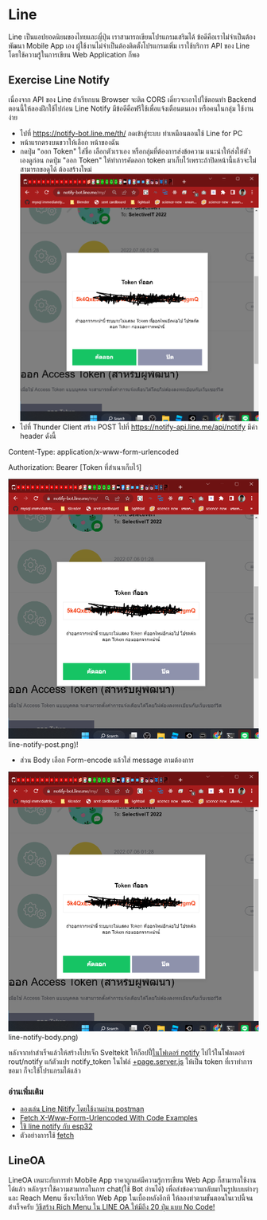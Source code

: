 # Line
Line เป็นแอปยอดนิยมของไทยและญี่ปุ่น เราสามารถเขียนโปรแกรมเสริมได้ ข้อดีคือเราไม่จำเป็นต้องพัฒนา Mobile App เอง 
ผู้ใช้งานไม่จำเป็นต้องติดตั้งโปรแกรมเพิ่ม เราใช้บริการ API ของ Line โดยใช้ความรู้ในการเขียน Web Application ก็พอ

## Exercise Line Notify
เนื่องจาก API ของ Line ถ้าเรียกบน Browser จะติด CORS เดี๋ยวจะเอาไปใช้ตอนทำ Backend ตอนนี้ให้ลองฝึกใช้ไปก่อน 
Line Notify มีข้อดีคือฟรีใช้เพื่อแจ้งเตือนตนเอง หรือคนในกลุ่ม ใช้งานง่าย 

- ไปที่ https://notify-bot.line.me/th/ กดเข้าสู่ระบบ ทำเหมือนตอนใช้ Line for PC
- หน้าแรกตรงบนขวาให้เลือก หน้าของฉัน
- กดปุ่ม "ออก Token" ใส่ชื่อ เลือกตัวเราเอง หรือกลุ่มที่ต้องการส่งข้อความ แนะนำให้ส่งให้ตัวเองดูก่อน กดปุ่ม "ออก Token" ให้ทำการคัดลอก token มาเก็บไว้เพราะถ้าปิดหน้านี้แล้วจะไม่สามารถขอดูได้ ต้องสร้างใหม่![Alt text](./notify/img/line-notify-token.png)
- ไปที่ Thunder Client สร้าง POST ไปที่ https://notify-api.line.me/api/notify มีค่า header ดังนี้

Content-Type: application/x-www-form-urlencoded

Authorization: Bearer [Token ที่สำเนาเก็บไว้]

![Alt text](./notify/img/line-notify-token.png)line-notify-post.png)!

- ส่วน Body เลือก Form-encode แล้วใส่ message ตามต้องการ

![Alt text](./notify/img/line-notify-token.png)line-notify-body.png)

หลังจากทำสำเร็จแล้วให้สร้างโปรเจ็ก Sveltekit ให้ก็อปปี้[ในโฟเดอร์ notify](./notify/) ไปไว้ในโฟลเดอร์ rout/notify แก้ตัวแปร notify_token ในไฟล์ [+page.server.js](./notify/%2Bpage.server.js) ให้เป็น token ที่เราทำการขอมา ก็จะใช้โปรแกรมได้แล้ว

### อ่านเพิ่มเติม
- [ลองเล่น Line Nitify โดยใช้งานผ่าน postman](https://medium.com/amiearth/%E0%B8%A5%E0%B8%AD%E0%B8%87%E0%B9%80%E0%B8%A5%E0%B9%88%E0%B8%99-line-nitify-%E0%B9%82%E0%B8%94%E0%B8%A2%E0%B9%83%E0%B8%8A%E0%B9%89%E0%B8%87%E0%B8%B2%E0%B8%99%E0%B8%9C%E0%B9%88%E0%B8%B2%E0%B8%99-postman-39119378a60a)
- [Fetch X-Www-Form-Urlencoded With Code Examples](https://www.folkstalk.com/tech/fetch-x-www-form-urlencoded-with-code-examples/)
- [ใชิ line notify กับ esp32](https://www.robotsiam.com/article/76/%E0%B9%82%E0%B8%9B%E0%B8%A3%E0%B9%80%E0%B8%88%E0%B8%84-iot-esp32-%E0%B9%81%E0%B8%88%E0%B9%89%E0%B8%87%E0%B9%80%E0%B8%95%E0%B8%B7%E0%B8%AD%E0%B8%99%E0%B8%94%E0%B9%89%E0%B8%A7%E0%B8%A2-line-notify-%E0%B9%80%E0%B8%A1%E0%B8%B7%E0%B9%88%E0%B8%AD%E0%B8%A1%E0%B8%B5%E0%B8%9C%E0%B8%B9%E0%B9%89%E0%B8%9A%E0%B8%B8%E0%B8%81%E0%B8%A3%E0%B8%B8%E0%B8%81)
- ตัวอย่างการใช้ [fetch](https://developer.mozilla.org/en-US/docs/Web/API/Fetch_API/Using_Fetch) 

## LineOA
LineOA เหมาะกับการทำ Mobile App ราคาถูกแค่มีความรู้การเขียน Web App ก็สามารถใช้งานได้แล้ว หลักๆเราใช้ความสามารถในการ chat(ใช้ Bot อ่านได้) เพื่อส่งข้อความกลับมาในรูปแบบต่างๆ และ Reach Menu ซึ่งจะไปเรียก Web App ในเบื้องหลังอีกที ให้ลองทำตามขั้นตอนในเวปนี้จนสำเร็จครับ
[วิธีสร้าง Rich Menu ใน LINE OA ให้มีถึง 20 ปุ่ม แบบ No Code!](https://medium.com/linedevth/20-buttons-in-richmenu-dbbf21fde88f) 

